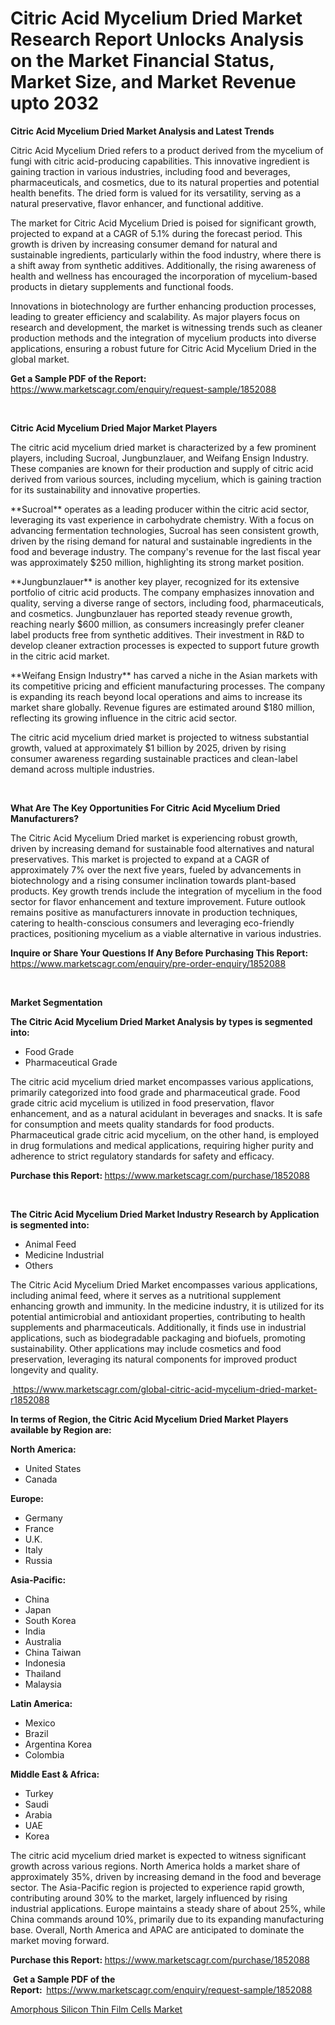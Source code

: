 <p><h1>Citric Acid Mycelium Dried Market Research Report Unlocks Analysis on the Market Financial Status, Market Size, and Market Revenue upto 2032</h1></p><p><strong>Citric Acid Mycelium Dried Market Analysis and Latest Trends</strong></p>
<p><p>Citric Acid Mycelium Dried refers to a product derived from the mycelium of fungi with citric acid-producing capabilities. This innovative ingredient is gaining traction in various industries, including food and beverages, pharmaceuticals, and cosmetics, due to its natural properties and potential health benefits. The dried form is valued for its versatility, serving as a natural preservative, flavor enhancer, and functional additive.</p><p>The market for Citric Acid Mycelium Dried is poised for significant growth, projected to expand at a CAGR of 5.1% during the forecast period. This growth is driven by increasing consumer demand for natural and sustainable ingredients, particularly within the food industry, where there is a shift away from synthetic additives. Additionally, the rising awareness of health and wellness has encouraged the incorporation of mycelium-based products in dietary supplements and functional foods.</p><p>Innovations in biotechnology are further enhancing production processes, leading to greater efficiency and scalability. As major players focus on research and development, the market is witnessing trends such as cleaner production methods and the integration of mycelium products into diverse applications, ensuring a robust future for Citric Acid Mycelium Dried in the global market.</p></p>
<p><strong>Get a Sample PDF of the Report:&nbsp;</strong> <a href="https://www.marketscagr.com/enquiry/request-sample/1852088?utm_campaign=2116&utm_medium=2&utm_source=Github&utm_content=ia&utm_term=27032025&utm_id=citric-acid-mycelium-dried">https://www.marketscagr.com/enquiry/request-sample/1852088</a></p>
<p>&nbsp;</p>
<p><strong>Citric Acid Mycelium Dried Major Market Players</strong></p>
<p><p>The citric acid mycelium dried market is characterized by a few prominent players, including Sucroal, Jungbunzlauer, and Weifang Ensign Industry. These companies are known for their production and supply of citric acid derived from various sources, including mycelium, which is gaining traction for its sustainability and innovative properties.</p><p>**Sucroal** operates as a leading producer within the citric acid sector, leveraging its vast experience in carbohydrate chemistry. With a focus on advancing fermentation technologies, Sucroal has seen consistent growth, driven by the rising demand for natural and sustainable ingredients in the food and beverage industry. The company's revenue for the last fiscal year was approximately $250 million, highlighting its strong market position.</p><p>**Jungbunzlauer** is another key player, recognized for its extensive portfolio of citric acid products. The company emphasizes innovation and quality, serving a diverse range of sectors, including food, pharmaceuticals, and cosmetics. Jungbunzlauer has reported steady revenue growth, reaching nearly $600 million, as consumers increasingly prefer cleaner label products free from synthetic additives. Their investment in R&D to develop cleaner extraction processes is expected to support future growth in the citric acid market.</p><p>**Weifang Ensign Industry** has carved a niche in the Asian markets with its competitive pricing and efficient manufacturing processes. The company is expanding its reach beyond local operations and aims to increase its market share globally. Revenue figures are estimated around $180 million, reflecting its growing influence in the citric acid sector.</p><p>The citric acid mycelium dried market is projected to witness substantial growth, valued at approximately $1 billion by 2025, driven by rising consumer awareness regarding sustainable practices and clean-label demand across multiple industries.</p></p>
<p>&nbsp;</p>
<p><strong>What Are The Key Opportunities For Citric Acid Mycelium Dried Manufacturers?</strong></p>
<p><p>The Citric Acid Mycelium Dried market is experiencing robust growth, driven by increasing demand for sustainable food alternatives and natural preservatives. This market is projected to expand at a CAGR of approximately 7% over the next five years, fueled by advancements in biotechnology and a rising consumer inclination towards plant-based products. Key growth trends include the integration of mycelium in the food sector for flavor enhancement and texture improvement. Future outlook remains positive as manufacturers innovate in production techniques, catering to health-conscious consumers and leveraging eco-friendly practices, positioning mycelium as a viable alternative in various industries.</p></p>
<p><strong>Inquire or Share Your Questions If Any Before Purchasing This Report:</strong> <a href="https://www.marketscagr.com/enquiry/pre-order-enquiry/1852088?utm_campaign=2116&utm_medium=2&utm_source=Github&utm_content=ia&utm_term=27032025&utm_id=citric-acid-mycelium-dried">https://www.marketscagr.com/enquiry/pre-order-enquiry/1852088</a></p>
<p>&nbsp;</p>
<p><strong>Market Segmentation</strong></p>
<p><strong>The Citric Acid Mycelium Dried Market Analysis by types is segmented into:</strong></p>
<p><ul><li>Food Grade</li><li>Pharmaceutical Grade</li></ul></p>
<p><p>The citric acid mycelium dried market encompasses various applications, primarily categorized into food grade and pharmaceutical grade. Food grade citric acid mycelium is utilized in food preservation, flavor enhancement, and as a natural acidulant in beverages and snacks. It is safe for consumption and meets quality standards for food products. Pharmaceutical grade citric acid mycelium, on the other hand, is employed in drug formulations and medical applications, requiring higher purity and adherence to strict regulatory standards for safety and efficacy.</p></p>
<p><strong>Purchase this Report:&nbsp;</strong><a href="https://www.marketscagr.com/purchase/1852088?utm_campaign=2116&utm_medium=2&utm_source=Github&utm_content=ia&utm_term=27032025&utm_id=citric-acid-mycelium-dried">https://www.marketscagr.com/purchase/1852088</a></p>
<p>&nbsp;</p>
<p><strong>The Citric Acid Mycelium Dried Market Industry Research by Application is segmented into:</strong></p>
<p><ul><li>Animal Feed</li><li>Medicine Industrial</li><li>Others</li></ul></p>
<p><p>The Citric Acid Mycelium Dried Market encompasses various applications, including animal feed, where it serves as a nutritional supplement enhancing growth and immunity. In the medicine industry, it is utilized for its potential antimicrobial and antioxidant properties, contributing to health supplements and pharmaceuticals. Additionally, it finds use in industrial applications, such as biodegradable packaging and biofuels, promoting sustainability. Other applications may include cosmetics and food preservation, leveraging its natural components for improved product longevity and quality.</p></p>
<p><a href="https://www.marketscagr.com/global-citric-acid-mycelium-dried-market-r1852088?utm_campaign=2116&utm_medium=2&utm_source=Github&utm_content=ia&utm_term=27032025&utm_id=citric-acid-mycelium-dried">&nbsp;https://www.marketscagr.com/global-citric-acid-mycelium-dried-market-r1852088</a></p>
<p><strong>In terms of Region, the Citric Acid Mycelium Dried Market Players available by Region are:</strong></p>
<p>
    <p> <strong> North America: </strong>
        <ul>
            <li>United States</li>
            <li>Canada</li>
        </ul>
        </p> 
    <p> <strong> Europe: </strong>
        <ul>
            <li>Germany</li>
            <li>France</li>
            <li>U.K.</li>
            <li>Italy</li>
            <li>Russia</li>
        </ul>
        </p> 
    <p> <strong> Asia-Pacific: </strong>
        <ul>
            <li>China</li>
            <li>Japan</li>
            <li>South Korea</li>
            <li>India</li>
            <li>Australia</li>
            <li>China Taiwan</li>
            <li>Indonesia</li>
            <li>Thailand</li>
            <li>Malaysia</li>
        </ul>
        </p> 
    <p> <strong> Latin America: </strong>
        <ul>
            <li>Mexico</li>
            <li>Brazil</li>
            <li>Argentina Korea</li>
            <li>Colombia</li>
        </ul>
        </p> 
    <p> <strong> Middle East & Africa: </strong>
        <ul>
            <li>Turkey</li>
            <li>Saudi</li>
            <li>Arabia</li>
            <li>UAE</li>
            <li>Korea</li>
        </ul>
    </p>
    </p>
<p><p>The citric acid mycelium dried market is expected to witness significant growth across various regions. North America holds a market share of approximately 35%, driven by increasing demand in the food and beverage sector. The Asia-Pacific region is projected to experience rapid growth, contributing around 30% to the market, largely influenced by rising industrial applications. Europe maintains a steady share of about 25%, while China commands around 10%, primarily due to its expanding manufacturing base. Overall, North America and APAC are anticipated to dominate the market moving forward.</p></p>
<p><strong>Purchase this Report: </strong><a href="https://www.marketscagr.com/purchase/1852088?utm_campaign=2116&utm_medium=2&utm_source=Github&utm_content=ia&utm_term=27032025&utm_id=citric-acid-mycelium-dried">https://www.marketscagr.com/purchase/1852088</a></p>
<p>&nbsp;<strong>Get a Sample PDF of the Report:&nbsp;&nbsp;</strong><a href="https://www.marketscagr.com/enquiry/request-sample/1852088?utm_campaign=2116&utm_medium=2&utm_source=Github&utm_content=ia&utm_term=27032025&utm_id=citric-acid-mycelium-dried">https://www.marketscagr.com/enquiry/request-sample/1852088</a></p>
<p><strong></strong></p>
<p><p><a href="https://github.com/luckyshygirl/Market-Research-Report-List-7/blob/main/amorphous-silicon-thin-film-cells-market.md?utm_campaign=2116&utm_medium=2&utm_source=Github&utm_content=ia&utm_term=27032025&utm_id=citric-acid-mycelium-dried">Amorphous Silicon Thin Film Cells Market</a></p></p>